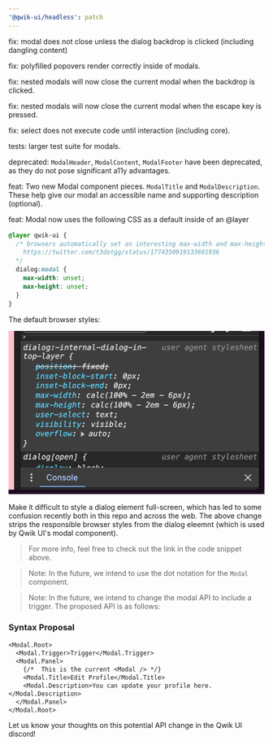 ```yaml
---
'@qwik-ui/headless': patch
---
```


fix: modal does not close unless the dialog backdrop is clicked (including dangling content)

fix: polyfilled popovers render correctly inside of modals.

fix: nested modals will now close the current modal when the backdrop is clicked.

fix: nested modals will now close the current modal when the escape key is pressed.

fix: select does not execute code until interaction (including core).

tests: larger test suite for modals.

deprecated: `ModalHeader`, `ModalContent`, `ModalFooter` have been deprecated, as they do not pose significant a11y advantages.

feat: Two new Modal component pieces. `ModalTitle` and `ModalDescription`. These help give our modal an accessible name and supporting description (optional).

feat: Modal now uses the following CSS as a default inside of an @layer

```css
@layer qwik-ui {
  /* browsers automatically set an interesting max-width and max-height for dialogs 
    https://twitter.com/t3dotgg/status/1774350919133691936
  */
  dialog:modal {
    max-width: unset;
    max-height: unset;
  }
}
```

The default browser styles:

![alt text](image.png)

Make it difficult to style a dialog element full-screen, which has led to some confusion recently both in this repo and across the web. The above change strips the responsible browser styles from the dialog eleemnt (which is used by Qwik UI's modal component).

> For more info, feel free to check out the link in the code snippet above.

> Note: In the future, we intend to use the dot notation for the `Modal` component.

> Note: In the future, we intend to change the modal API to include a trigger. The proposed API is as follows:

### Syntax Proposal

```tsx
<Modal.Root>
  <Modal.Trigger>Trigger</Modal.Trigger>
  <Modal.Panel>
    {/*  This is the current <Modal /> */}
    <Modal.Title>Edit Profile</Modal.Title>
    <Modal.Description>You can update your profile here.</Modal.Description>
  </Modal.Panel>
</Modal.Root>
```

Let us know your thoughts on this potential API change in the Qwik UI discord!

